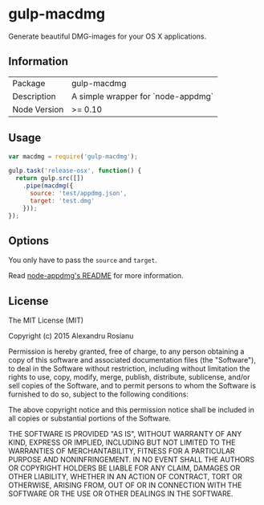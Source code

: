 gulp-macdmg
========================

Generate beautiful DMG-images for your OS X applications.

## Information

<table>
  <tr>
    <td>Package</td>
    <td>gulp-macdmg</td>
  </tr>
  <tr>
    <td>Description</td>
    <td>A simple wrapper for `node-appdmg`</td>
  </tr>
  <tr>
    <td>Node Version</td>
    <td>>= 0.10</td>
    </tr>
</table>

## Usage

```javascript
var macdmg = require('gulp-macdmg');

gulp.task('release-osx', function() {
  return gulp.src([])
    .pipe(macdmg({
      source: 'test/appdmg.json',
      target: 'test.dmg'
    }));
});

```

## Options

You only have to pass the `source` and `target`.

Read [node-appdmg's README](https://github.com/LinusU/node-appdmg) for more information.

## License

The MIT License (MIT)

Copyright (c) 2015 Alexandru Rosianu

Permission is hereby granted, free of charge, to any person obtaining a copy
of this software and associated documentation files (the "Software"), to deal
in the Software without restriction, including without limitation the rights
to use, copy, modify, merge, publish, distribute, sublicense, and/or sell
copies of the Software, and to permit persons to whom the Software is
furnished to do so, subject to the following conditions:

The above copyright notice and this permission notice shall be included in all
copies or substantial portions of the Software.

THE SOFTWARE IS PROVIDED "AS IS", WITHOUT WARRANTY OF ANY KIND, EXPRESS OR
IMPLIED, INCLUDING BUT NOT LIMITED TO THE WARRANTIES OF MERCHANTABILITY,
FITNESS FOR A PARTICULAR PURPOSE AND NONINFRINGEMENT. IN NO EVENT SHALL THE
AUTHORS OR COPYRIGHT HOLDERS BE LIABLE FOR ANY CLAIM, DAMAGES OR OTHER
LIABILITY, WHETHER IN AN ACTION OF CONTRACT, TORT OR OTHERWISE, ARISING FROM,
OUT OF OR IN CONNECTION WITH THE SOFTWARE OR THE USE OR OTHER DEALINGS IN THE
SOFTWARE.
